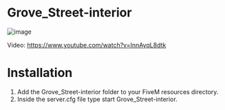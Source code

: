 # Grove_Street-interior
![image](https://user-images.githubusercontent.com/92787590/147850169-fff1573c-c9e5-417b-854a-4198629508b9.png)

Video: https://www.youtube.com/watch?v=InnAyqL8dtk

# Installation
1. Add the Grove_Street-interior folder to your FiveM resources directory.
2. Inside the server.cfg file type start Grove_Street-interior.

